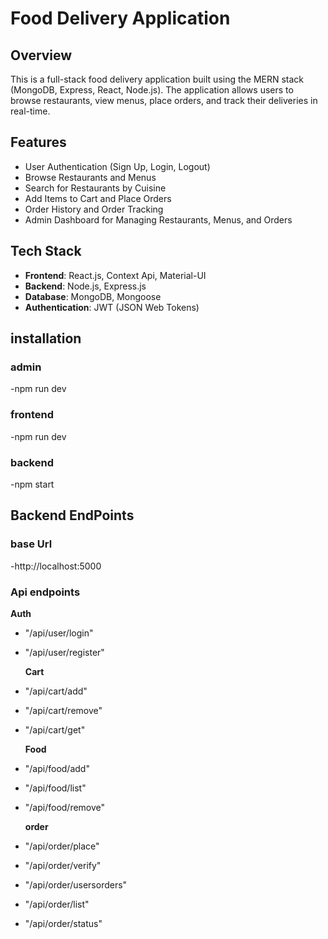 # Food Delivery Application

## Overview

This is a full-stack food delivery application built using the MERN stack (MongoDB, Express, React, Node.js). The application allows users to browse restaurants, view menus, place orders, and track their deliveries in real-time.

## Features

- User Authentication (Sign Up, Login, Logout)
- Browse Restaurants and Menus
- Search for Restaurants by Cuisine
- Add Items to Cart and Place Orders
- Order History and Order Tracking
- Admin Dashboard for Managing Restaurants, Menus, and Orders

## Tech Stack

- **Frontend**: React.js, Context Api, Material-UI
- **Backend**: Node.js, Express.js
- **Database**: MongoDB, Mongoose
- **Authentication**: JWT (JSON Web Tokens)
 ## installation
 ### admin
 -npm run dev 

  ### frontend
 -npm run dev 

  ### backend
 -npm start

 ## Backend EndPoints

 ### base Url
 -http://localhost:5000

 ### Api endpoints
  **Auth**
 - "/api/user/login"
 - "/api/user/register"
   
    **Cart**
 - "/api/cart/add"
 - "/api/cart/remove"
 - "/api/cart/get"

    **Food**
 - "/api/food/add"
 - "/api/food/list"
 - "/api/food/remove"

    **order**
 - "/api/order/place"
 - "/api/order/verify"
 - "/api/order/usersorders"
 - "/api/order/list"
 - "/api/order/status"
 
